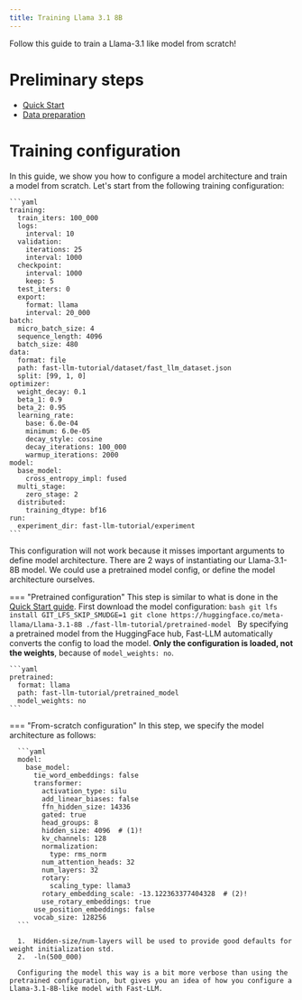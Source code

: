 ```yaml
---
title: Training Llama 3.1 8B
---
```


Follow this guide to train a Llama-3.1 like model from scratch!


# Preliminary steps
- [Quick Start](quick-start.md)
- [Data preparation](data-preparation.md)


# Training configuration
In this guide, we show you how to configure a model architecture and train a model from scratch.
Let's start from the following training configuration:

    ```yaml
    training:
      train_iters: 100_000
      logs:
        interval: 10
      validation:
        iterations: 25
        interval: 1000
      checkpoint:
        interval: 1000
        keep: 5
      test_iters: 0
      export:
        format: llama
        interval: 20_000
    batch:
      micro_batch_size: 4
      sequence_length: 4096
      batch_size: 480
    data:
      format: file
      path: fast-llm-tutorial/dataset/fast_llm_dataset.json
      split: [99, 1, 0]
    optimizer:
      weight_decay: 0.1
      beta_1: 0.9
      beta_2: 0.95
      learning_rate:
        base: 6.0e-04
        minimum: 6.0e-05
        decay_style: cosine
        decay_iterations: 100_000
        warmup_iterations: 2000
    model:
      base_model:
        cross_entropy_impl: fused
      multi_stage:
        zero_stage: 2
      distributed:
        training_dtype: bf16
    run:
      experiment_dir: fast-llm-tutorial/experiment
    ```
This configuration will not work because it misses important arguments to define model architecture.
There are 2 ways of instantiating our Llama-3.1-8B model. We could use a pretrained model config, or define the model architecture ourselves.

=== "Pretrained configuration"
    This step is similar to what is done in the [Quick Start guide](quick-start.md).
    First download the model configuration:
    ```bash
    git lfs install
    GIT_LFS_SKIP_SMUDGE=1 git clone https://huggingface.co/meta-llama/Llama-3.1-8B ./fast-llm-tutorial/pretrained-model
    ```
    By specifying a pretrained model from the HuggingFace hub, Fast-LLM automatically converts the config to load the model.
    **Only the configuration is loaded, not the weights**, because of `model_weights: no`.

    ```yaml
    pretrained:
      format: llama  
      path: fast-llm-tutorial/pretrained_model
      model_weights: no 
    ```

=== "From-scratch configuration"
      In this step, we specify the model architecture as follows:
      
      ```yaml
      model:
        base_model:
          tie_word_embeddings: false
          transformer:
            activation_type: silu
            add_linear_biases: false
            ffn_hidden_size: 14336
            gated: true
            head_groups: 8
            hidden_size: 4096  # (1)!
            kv_channels: 128
            normalization:
              type: rms_norm
            num_attention_heads: 32
            num_layers: 32
            rotary:
              scaling_type: llama3
            rotary_embedding_scale: -13.122363377404328  # (2)!
            use_rotary_embeddings: true
          use_position_embeddings: false
          vocab_size: 128256
      ```

      1.  Hidden-size/num-layers will be used to provide good defaults for weight initialization std.
      2.  -ln(500_000)

      Configuring the model this way is a bit more verbose than using the pretrained configuration, but gives you an idea of how you configure a Llama-3.1-8B-like model with Fast-LLM.

